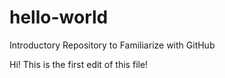 # hello-world
Introductory Repository to Familiarize with GitHub

Hi! This is the first edit of this file!
